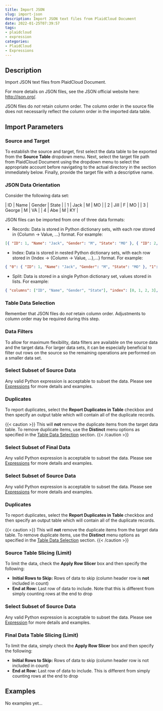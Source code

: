 ```yaml
---
title: Import JSON
slug: import-json
description: Import JSON text files from PlaidCloud Document
date: 2022-01-25T07:39:57
tags:
- plaidcloud
- expression
categories:
- PlaidCloud
- Expressions
---
```


## Description


Import JSON text files from PlaidCloud Document.



For more details on JSON files, see the JSON official website here: <http://json.org/>.



JSON files do *not* retain column order. The column order in the source file does not necessarily reflect the column order in the imported data table.



## Import Parameters


### Source and Target


To establish the source and target, first select the data table to be exported from the **Source Table** dropdown menu. Next, select the target file path from PlaidCloud Document using the dropdown menu to select the appropriate account before navigating to the actual directory in the section immediately below. Finally, provide the target file with a descriptive name.



### JSON Data Orientation


Consider the following data set:




| ID | Name | Gender | State |
| 1 | Jack | M | MO |
| 2 | Jill | F | MO |
| 3 | George | M | VA |
| 4 | Abe | M | KY |

JSON files can be imported from one of three data formats:


* Records: Data is stored in Python dictionary sets, with each row stored in {Column -> Value, …} format. For example:


```json
[{ "ID": 1, "Name": "Jack", "Gender": "M", "State": "MO" }, { "ID": 2, "Name": "Jill", "Gender": "F", "State": "MO" }, { "ID": 3, "Name": "George", "Gender": "M", "State": "VA" }, { "ID": 4, "Name": "Abe", "Gender": "M", "State": "KY" }]
```

* Index: Data is stored in nested Python dictionary sets, with each row stored in {Index -> {Column -> Value, …},…} format. For example:


```json
{ "0": { "ID": 1, "Name": "Jack", "Gender": "M", "State": "MO" }, "1": { "ID": 2, "Name": "Jill", "Gender": "F", "State": "MO" }, "2": { "ID": 3, "Name": "George", "Gender": "M", "State": "VA" }, "3": { "ID": 4, "Name": "Abe", "Gender": "M", "State": "KY" } }
```

* Split: Data is stored in a single Python dictionary set, values stored in lists. For example:


```json
{ "columns": ["ID", "Name", "Gender", "State"], "index": [0, 1, 2, 3], "data": [ [1, "Jack", "M", "MO"], [2, "Jill", "F", "MO"], [3, "George", "M", "VA"], [4, "Abe", "M", "KY"] ] }
```



### Table Data Selection


Remember that JSON files do *not* retain column order. Adjustments to column order may be required during this step.



### Data Filters


To allow for maximum flexibility, data filters are available on the source data and the target data. For larger data sets, it can be especially beneficial to filter out rows on the source so the remaining operations are performed on a smaller data set.



### Select Subset of Source Data


Any valid Python expression is acceptable to subset the data. Please see [Expressions](/docs/expressions) for more details and examples.



### Duplicates


To report duplicates, select the **Report Duplicates in Table** checkbox and then specify an output table which will contain all of the duplicate records.



{{< caution >}}
This will **not** remove the duplicate items from the target data table. To remove duplicate items, use the **Distinct** menu options as specified in the [Table Data Selection](../transforms/common\_features#table-data-selection) section.
{{< /caution >}}



### Select Subset of Final Data


Any valid Python expression is acceptable to subset the data. Please see [Expressions](/docs/expressions) for more details and examples.






### Select Subset of Source Data


Any valid Python expression is acceptable to subset the data. Please see [Expressions](/docs/expressions) for more details and examples.



### Duplicates


To report duplicates, select the **Report Duplicates in Table** checkbox and then specify an output table which will contain all of the duplicate records.



{{< caution >}}
This will **not** remove the duplicate items from the target data table. To remove duplicate items, use the **Distinct** menu options as specified in the [Table Data Selection](../transforms/common\_features#table-data-selection) section.
{{< /caution >}}



### Source Table Slicing (Limit)


To limit the data, check the **Apply Row Slicer** box and then specify the following:


* **Initial Rows to Skip:** Rows of data to skip (column header row is **not** included in count)
* **End at Row:** Last row of data to include. Note that this is different from simply counting rows at the end to drop


### Select Subset of Source Data


Any valid Python expression is acceptable to subset the data. Please see [Expression](/docs/expressions) for more details and examples.



### Final Data Table Slicing (Limit)


To limit the data, simply check the **Apply Row Slicer** box and then specify the following:


* **Initial Rows to Skip:** Rows of data to skip (column header row is not included in count)
* **End at Row:** Last row of data to include. This is different from simply counting rows at the end to drop






## Examples


No examples yet...

